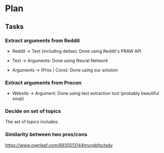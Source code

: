 # Plan

## Tasks

### Extract arguments from Reddit

- Reddit -> Text (including deltas): Done using Reddit's PRAW API

- Text -> Arguments: Done using Neural Network
- Arguments -> (Pros | Cons): Done using our solution 

### Extract arguments from Procon

- Website -> Argument: Done using text extraction tool (probably beautiful soup)

### Decide on set of topics

The set of topics includes:

### Similarity between two pros/cons


https://www.overleaf.com/6935513144mycpbfpctsdy
